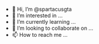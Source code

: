 - 👋 Hi, I’m @spartacusgta
- 👀 I’m interested in ...
- 🌱 I’m currently learning ...
- 💞️ I’m looking to collaborate on ...
- 📫 How to reach me ...

<!---
spartacusgta/spartacusgta is a ✨ special ✨ repository because its `README.md` (this file) appears on your GitHub profile.
You can click the Preview link to take a look at your changes.
--->
